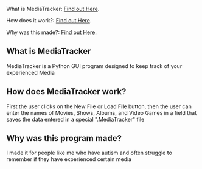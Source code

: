 What is MediaTracker: [Find out Here](#What-is-MediaTracker).

How does it work?: [Find out Here](#How-does-MediaTracker-Work).

Why was this made?: [Find out Here](#Why-was-this-program-made).

## What is MediaTracker
MediaTracker is a Python GUI program designed to keep track of your experienced Media

## How does MediaTracker work?
First the user clicks on the New File or Load File button, then the user can enter the names of Movies, Shows, Albums, and Video Games in a field that saves the data entered in a special ".MediaTracker" file

## Why was this program made?
I made it for people like me who have autism and often struggle to remember if they have experienced certain media
